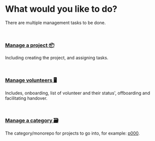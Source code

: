 # What would you like to do?
There are multiple management tasks to be done.

<br>

### [Manage a project 📦](https://github.com/ACADEV1/.github/blob/dev/docs/management/project/README.md)
Including creating the project, and assigning tasks.

<br>

### [Manage volunteers 🖥️](https://github.com/ACADEV1/.github/blob/dev/docs/management/volunteer/README.md)
Includes, onboarding, list of volunteer and their status', offboarding and facilitating handover.

<br>

### [Manage a category 🗃️](https://github.com/ACADEV1/.github/blob/dev/docs/management/category/README.md)
The category/monorepo for projects to go into, for example: [p000](https://github.com/ACADEV1/app1_p000).
